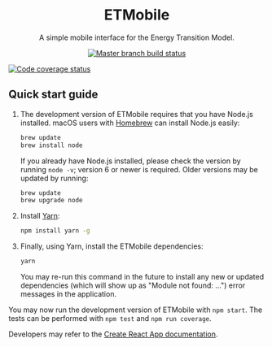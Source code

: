 <h1 align="center">ETMobile</h1>
<p align="center">A simple mobile interface for the Energy Transition Model.</p>

<p align="center">
  <a href="https://travis-ci.org/quintel/etmobile"><img alt="Master branch build status" src="https://img.shields.io/travis/quintel/etmobile/master.svg" /></a>

  <a href="https://codecov.io/gh/quintel/etmobile"><img alt="Code coverage status" src="https://img.shields.io/codecov/c/github/quintel/etmobile/master.svg" /></a>
</p>

## Quick start guide

1. The development version of ETMobile requires that you have Node.js installed.
   macOS users with [Homebrew][homebrew] can install Node.js easily:

   ```sh
   brew update
   brew install node
   ```

   If you already have Node.js installed, please check the version by running
   `node -v`; version 6 or newer is required. Older versions may be updated by
   running:

   ```sh
   brew update
   brew upgrade node
   ```

2. Install [Yarn][yarn]:

   ```sh
   npm install yarn -g
   ```

3. Finally, using Yarn, install the ETMobile dependencies:

   ```sh
   yarn
   ```

   You may re-run this command in the future to install any new or updated
   dependencies (which will show up as "Module not found: ...") error messages
   in the application.

You may now run the development version of ETMobile with `npm start`. The tests
can be performed with `npm test` and `npm run coverage`.

Developers may refer to the [Create React App documentation][cra].

[homebrew]: http://brew.sh
[yarn]: https://yarnpkg.com
[cra]: https://github.com/facebookincubator/create-react-app/blob/master/packages/react-scripts/template/README.md
